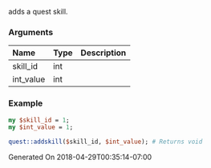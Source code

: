 adds a quest skill.
### Arguments
**Name**|**Type**|**Description**
:---|:---|:---
skill_id|int|
int_value|int|

### Example

```perl
my $skill_id = 1;
my $int_value = 1;

quest::addskill($skill_id, $int_value); # Returns void
```


Generated On 2018-04-29T00:35:14-07:00